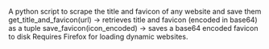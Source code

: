 A python script to scrape the title and favicon of any website and save them
get\_title\_and\_favicon(url) -> retrieves title and favicon (encoded in base64) as a tuple
save\_favicon(icon\_encoded) -> saves a base64 encoded favicon to disk
Requires Firefox for loading dynamic websites.
